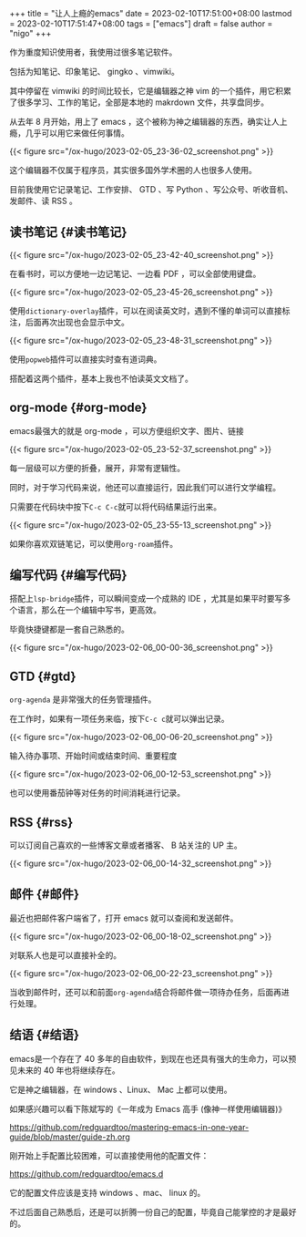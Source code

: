+++
title = "让人上瘾的emacs"
date = 2023-02-10T17:51:00+08:00
lastmod = 2023-02-10T17:51:47+08:00
tags = ["emacs"]
draft = false
author = "nigo"
+++

作为重度知识使用者，我使用过很多笔记软件。

包括为知笔记、印象笔记、 gingko 、vimwiki。

其中停留在 vimwiki 的时间比较长，它是编辑器之神 vim 的一个插件，用它积累了很多学习、工作的笔记，全部是本地的 makrdown 文件，共享盘同步。

从去年 8 月开始，用上了 emacs ，这个被称为神之编辑器的东西，确实让人上瘾，几乎可以用它来做任何事情。

{{< figure src="/ox-hugo/2023-02-05_23-36-02_screenshot.png" >}}

这个编辑器不仅属于程序员，其实很多国外学术圈的人也很多人使用。

目前我使用它记录笔记、工作安排、 GTD 、写 Python 、写公众号、听收音机、发邮件、读 RSS 。


## 读书笔记 {#读书笔记}

{{< figure src="/ox-hugo/2023-02-05_23-42-40_screenshot.png" >}}

在看书时，可以方便地一边记笔记、一边看 PDF ，可以全部使用键盘。

{{< figure src="/ox-hugo/2023-02-05_23-45-26_screenshot.png" >}}

使用`dictionary-overlay`插件，可以在阅读英文时，遇到不懂的单词可以直接标注，后面再次出现也会显示中文。

{{< figure src="/ox-hugo/2023-02-05_23-48-31_screenshot.png" >}}

使用`popweb`插件可以直接实时查有道词典。

搭配着这两个插件，基本上我也不怕读英文文档了。


## org-mode {#org-mode}

emacs最强大的就是 org-mode ，可以方便组织文字、图片、链接

{{< figure src="/ox-hugo/2023-02-05_23-52-37_screenshot.png" >}}

每一层级可以方便的折叠，展开，非常有逻辑性。

同时，对于学习代码来说，他还可以直接运行，因此我们可以进行文学编程。

只需要在代码块中按下`C-c C-c`就可以将代码结果运行出来。

{{< figure src="/ox-hugo/2023-02-05_23-55-13_screenshot.png" >}}

如果你喜欢双链笔记，可以使用`org-roam`插件。


## 编写代码 {#编写代码}

搭配上`lsp-bridge`插件，可以瞬间变成一个成熟的 IDE ，尤其是如果平时要写多个语言，那么在一个编辑中写书，更高效。

毕竟快捷键都是一套自己熟悉的。

{{< figure src="/ox-hugo/2023-02-06_00-00-36_screenshot.png" >}}


## GTD {#gtd}

`org-agenda` 是非常强大的任务管理插件。

在工作时，如果有一项任务来临，按下`C-c c`就可以弹出记录。

{{< figure src="/ox-hugo/2023-02-06_00-06-20_screenshot.png" >}}

输入待办事项、开始时间或结束时间、重要程度

{{< figure src="/ox-hugo/2023-02-06_00-12-53_screenshot.png" >}}

也可以使用番茄钟等对任务的时间消耗进行记录。


## RSS {#rss}

可以订阅自己喜欢的一些博客文章或者播客、 B 站关注的 UP 主。

{{< figure src="/ox-hugo/2023-02-06_00-14-32_screenshot.png" >}}


## 邮件 {#邮件}

最近也把邮件客户端省了，打开 emacs 就可以查阅和发送邮件。

{{< figure src="/ox-hugo/2023-02-06_00-18-02_screenshot.png" >}}

对联系人也是可以直接补全的。

{{< figure src="/ox-hugo/2023-02-06_00-22-23_screenshot.png" >}}

当收到邮件时，还可以和前面`org-agenda`结合将邮件做一项待办任务，后面再进行处理。


## 结语 {#结语}

emacs是一个存在了 40 多年的自由软件，到现在也还具有强大的生命力，可以预见未来的 40 年也将继续存在。

它是神之编辑器，在 windows 、Linux、 Mac 上都可以使用。

如果感兴趣可以看下陈斌写的《一年成为 Emacs 高手 (像神一样使用编辑器)》

<https://github.com/redguardtoo/mastering-emacs-in-one-year-guide/blob/master/guide-zh.org>

刚开始上手配置比较困难，可以直接使用他的配置文件：

<https://github.com/redguardtoo/emacs.d>

它的配置文件应该是支持 windows 、mac、 linux 的。

不过后面自己熟悉后，还是可以折腾一份自己的配置，毕竟自己能掌控的才是最好的。
